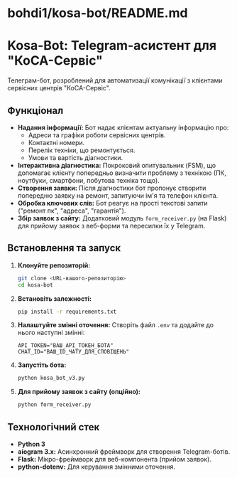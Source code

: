 # bohdi1/kosa-bot/README.md
# Kosa-Bot: Telegram-асистент для "КоСА-Сервіс"

Телеграм-бот, розроблений для автоматизації комунікації з клієнтами сервісних центрів "КоСА-Сервіс".

## Функціонал

* **Надання інформації:** Бот надає клієнтам актуальну інформацію про:
    * Адреси та графіки роботи сервісних центрів.
    * Контактні номери.
    * Перелік техніки, що ремонтується.
    * Умови та вартість діагностики.
* **Інтерактивна діагностика:** Покроковий опитувальник (FSM), що допомагає клієнту попередньо визначити проблему з технікою (ПК, ноутбуки, смартфони, побутова техніка тощо).
* **Створення заявки:** Після діагностики бот пропонує створити попередню заявку на ремонт, запитуючи ім'я та телефон клієнта.
* **Обробка ключових слів:** Бот реагує на прості текстові запити ("ремонт пк", "адреса", "гарантія").
* **Збір заявок з сайту:** Додатковий модуль `form_receiver.py` (на Flask) для прийому заявок з веб-форми та пересилки їх у Telegram.

## Встановлення та запуск

1.  **Клонуйте репозиторій:**
    ```bash
    git clone <URL-вашого-репозиторію>
    cd kosa-bot
    ```

2.  **Встановіть залежності:**
    ```bash
    pip install -r requirements.txt
    ```

3.  **Налаштуйте змінні оточення:**
    Створіть файл `.env` та додайте до нього наступні змінні:
    ```
    API_TOKEN="ВАШ_API_ТОКЕН_БОТА"
    CHAT_ID="ВАШ_ID_ЧАТУ_ДЛЯ_СПОВІЩЕНЬ"
    ```

4.  **Запустіть бота:**
    ```bash
    python kosa_bot_v3.py
    ```
5.  **Для прийому заявок з сайту (опційно):**
    ```bash
    python form_receiver.py
    ```

## Технологічний стек

* **Python 3**
* **aiogram 3.x:** Асинхронний фреймворк для створення Telegram-ботів.
* **Flask:** Мікро-фреймворк для веб-компонента (прийом заявок).
* **python-dotenv:** Для керування змінними оточення.
